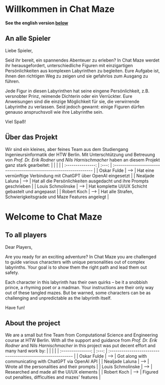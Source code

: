 # Willkommen in Chat Maze

**See the english version [below](./README.md/#welcome-to-chat-maze)**

## An alle Spieler

Liebe Spieler,

Seid ihr bereit, ein spannendes Abenteuer zu erleben? In Chat Maze werdet ihr herausgefordert, unterschiedliche Figuren mit einzigartigen Persönlichkeiten aus komplexen Labyrinthen zu begleiten. Eure Aufgabe ist, ihnen den richtigen Weg zu zeigen und sie gefahrlos zum Ausgang zu führen.

Jede Figur in diesen Labyrinthen hat seine eingene Persönlichkeit, z.B. versnobter Prinz, reimende Dichterin oder ein Verrückter. Eure Anweisungen sind die einzige Möglichkeit für sie, die verwirrende Labyrinthe zu verlassen. Seid jedoch gewarnt: einige Figuren dürfen genauso anspruchsvoll wie ihre Labyrinthe sein.

Viel Spaß!

## Über das Projekt

Wir sind ein kleines, aber feines Team aus dem Studiengang Ingenieursinformatik der HTW Berlin. Mit Unterschtützung und Betreuung von _Prof. Dr. Erik Rodner_ und _Nils Harnischmacher_ haben an diesem Projekt ganz stark gearbeitet:
|                   |       |                                                                      |
| :---------------: | :---: | :------------------------------------------------------------------- |
|    Oskar Fulde    |  -->  | Hat eine vernünftige Verbindung mit ChatGPT über OpenAI eingesetzt   |
|  Nealjade Laluna  |  -->  | Hat all die Persönlichkeiten ausgedacht und ihre Prompts geschrieben |
| Louis Schmolinske |  -->  | Hat komplette UI/UX Schicht gebastelt und angepasst                  |
|    Robert Koch    |  -->  | Hat alle Strafen, Schwierigkeitsgrade und Maze Features angelegt     |

# Welcome to Chat Maze 

## To all players

Dear Players,

Are you ready for an exciting adventure? In Chat Maze you are challenged to guide various characters with unique personalities out of complex labyrinths. Your goal is to show them the right path and lead them out safety.

Each character in this labyrinth has their own quirks – be it a snobbish prince, a rhyming poet or a madman. Your instructions are their only way out of these tangled mazes. But be warned, some characters can be as challenging and unpredictable as the labyrinth itself.

Have fun!

## About the project

We are a small but fine Team from Computational Science and Engineering course at HTW Berlin. With all the support and guidance from _Prof. Dr. Erik Rodner_ and _Nils Harnischmacher_ in this project was put decent effort and many hard work by:
|                   |       |                                                              |
| :---------------: | :---: | :----------------------------------------------------------- |
|    Oskar Fulde    |  -->  | Got along with communicating with ChatGPT via OpenAI API     |
|  Nealjade Laluna  |  -->  | Wrote all the personalities and their prompts                |
| Louis Schmolinske |  -->  | Researched and made all the UI/UX elements                   |
|    Robert Koch    |  -->  | Figured out penalties, difficulties and mazes' features      |